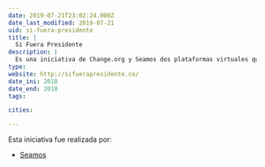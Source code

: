 ```yaml
---
date: 2019-07-21T23:02:24.000Z
date_last_modified: 2019-07-21
uid: si-fuera-presidente
title: |
  Si Fuera Presidente
description: |
  Es una iniciativa de Change.org y Seamos dos plataformas virtuales que buscaban involucrar a la ciudadanía y pronunciaran su opinión sobre temas específicos que pudieran tener un impacto a nivel nacional.
type: 
website: http://sifuerapresidente.co/
date_ini: 2018
date_end: 2018
tags:

cities: 

---
```


Esta iniciativa fue realizada por:

- [Seamos](/organizaciones/seamos)
